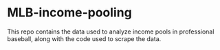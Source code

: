 # MLB-income-pooling
This repo contains the data used to analyze income pools in professional baseball, along with the code used to scrape the data.
